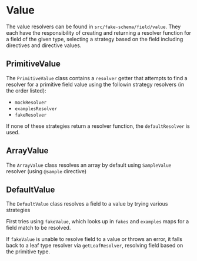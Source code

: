 # Value

The value resolvers can be found in `src/fake-schema/field/value`. They each have the responsibility of creating and returning a resolver function for a field of the given type, selecting a strategy based on the field including directives and directive values.

## PrimitiveValue

The `PrimitiveValue` class contains a `resolver` getter that attempts to find a resolver for a primitive field value using the followin strategy resolvers (in the order listed):

- `mockResolver`
- `examplesResolver`
- `fakeResolver`

If none of these strategies return a resolver function, the `defaultResolver` is used.

## ArrayValue

The `ArrayValue` class resolves an array by default using `SampleValue` resolver (using `@sample` directive)

## DefaultValue

The `DefaultValue` class resolves a field to a value by trying various strategies

First tries using `fakeValue`, which looks up in `fakes` and `examples` maps for a field match to be resolved.

If `fakeValue` is unable to resolve field to a value or throws an error, it falls back to a leaf type resolver via `getLeafResolver`, resolving field based on the primitive type.
